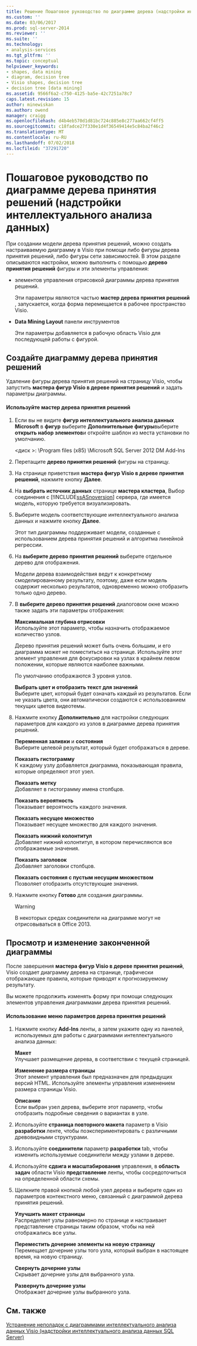 ```yaml
---
title: Решение Пошаговое руководство по диаграмме дерева (надстройки интеллектуального анализа данных) | Документация Майкрософт
ms.custom: ''
ms.date: 03/06/2017
ms.prod: sql-server-2014
ms.reviewer: ''
ms.suite: ''
ms.technology:
- analysis-services
ms.tgt_pltfrm: ''
ms.topic: conceptual
helpviewer_keywords:
- shapes, data mining
- diagram, decision tree
- Visio shapes, decision tree
- decision tree [data mining]
ms.assetid: 9566f6a2-c750-4125-ba5e-42c7251a78c7
caps.latest.revision: 15
author: minewiskan
ms.author: owend
manager: craigg
ms.openlocfilehash: d4b4eb570d1d81bc724c885e8c277aa662cf4ff5
ms.sourcegitcommit: c18fadce27f330e1d4f36549414e5c84ba2f46c2
ms.translationtype: MT
ms.contentlocale: ru-RU
ms.lasthandoff: 07/02/2018
ms.locfileid: "37291720"
---
```

# <a name="decision-tree-diagram-walkthrough--data-mining-add-ins"></a>Пошаговое руководство по диаграмме дерева принятия решений (надстройки интеллектуального анализа данных)
  При создании модели дерева принятия решений, можно создать настраиваемую диаграмму в Visio при помощи либо фигуры дерева принятия решений, либо фигуры сети зависимостей. В этом разделе описываются настройки, можно выполнить с помощью **дерево принятия решений** фигуры и эти элементы управления:  
  
-   элементов управления отрисовкой диаграммы дерева принятия решений.  
  
     Эти параметры являются частью **мастер дерева принятия решений** , запускается, когда форма перемещается в рабочее пространство Visio.  
  
-   **Data Mining Layout** панели инструментов  
  
     Эти параметры добавляется в рабочую область Visio для последующей работы с фигурой.  
  
## <a name="build-a-decision-tree-diagram"></a>Создайте диаграмму дерева принятия решений  
 Удаление фигуры дерева принятия решений на страницу Visio, чтобы запустить **мастера фигур Visio в дереве принятия решений** и задать параметры диаграммы.  
  
#### <a name="use-the-decision-tree-wizard"></a>Используйте мастер дерева принятия решений  
  
1.  Если вы не видите **фигур интеллектуального анализа данных Microsoft** в **фигур** выберите **Дополнительные фигуры**выберите **открыть набор элементов**и откройте шаблон из места установки по умолчанию.  
  
     \<диск >: \Program files (x85) \Microsoft SQL Server 2012 DM Add-Ins  
  
2.  Перетащите **дерево принятия решений** фигуры на страницу.  
  
3.  На странице приветствия **мастера фигур Visio в дереве принятия решений**, нажмите кнопку **Далее**.  
  
4.  На **выбрать источник данных** странице **мастера кластера**, Выбор соединения с [!INCLUDE[ssASnoversion](../includes/ssasnoversion-md.md)] сервера, где имеется модель, которую требуется визуализировать.  
  
5.  Выберите модель соответствующие интеллектуального анализа данных и нажмите кнопку **Далее**.  
  
     Этот тип диаграммы поддерживает модели, созданные с использованием дерева принятия решений и алгоритма линейной регрессии.  
  
6.  На **выберите дерево принятия решений** выберите отдельное дерево для отображения.  
  
     Модели дерева взаимодействия ведут к конкретному смоделированному результату, поэтому, даже если модель содержит несколько результатов, одновременно можно отобразить только одно дерево.  
  
7.  В **выберите дерево принятия решений** диалоговом окне можно также задать эти параметры отображения:  
  
     **Максимальная глубина отрисовки**  
     Используйте этот параметр, чтобы назначить отображаемое количество узлов.  
  
     Дерево принятия решений может быть очень большим, и его диаграмма может не поместиться на странице. Используйте этот элемент управления для фокусировки на узлах в крайнем левом положении, которые являются наиболее важными.  
  
     По умолчанию отображаются 3 уровня узлов.  
  
     **Выбрать цвет и отобразить текст для значений**  
     Выберите цвет, который будет означать каждый из результатов. Если не указать цвета, они автоматически создаются с использованием текущих цветов видеотемы.  
  
8.  Нажмите кнопку **Дополнительно** для настройки следующих параметров для каждого из узлов в диаграмме дерева принятия решений.  
  
     **Переменная заливки** и **состояния**  
     Выберите целевой результат, который будет отображаться в дереве.  
  
     **Показать гистограмму**  
     К каждому узлу добавляется диаграмма, показывающая правила, которые определяют этот узел.  
  
     **Показать метку**  
     Добавляет в гистограмму имена столбцов.  
  
     **Показать вероятность**  
     Показывает вероятность каждого значения.  
  
     **Показать несущее множество**  
     Показывает несущее множество для каждого значения.  
  
     **Показать нижний колонтитул**  
     Добавляет нижний колонтитул, в котором перечисляются все отображаемые значения.  
  
     **Показать заголовок**  
     Добавляет заголовки столбцов.  
  
     **Показать состояния с пустым несущим множеством**  
     Позволяет отобразить отсутствующие значения.  
  
9. Нажмите кнопку **Готово** для создания диаграммы.  
  
    > [!WARNING]  
    >  В некоторых средах соединители на диаграмме могут не отрисовываться в Office 2013.  
  
## <a name="explore-and-modify-the-finished-diagram"></a>Просмотр и изменение законченной диаграммы  
 После завершения **мастера фигур Visio в дереве принятия решений**, Visio создает диаграмму дерева на странице, графически отображающее правила, которые приводят к прогнозируемому результату.  
  
 Вы можете продолжить изменять форму при помощи следующих элементов управления диаграммами дерева принятия решений.  
  
#### <a name="using-the-decision-tree-option-menus"></a>Использование меню параметров дерева принятия решений  
  
1.  Нажмите кнопку **Add-Ins** ленты, а затем укажите одну из панелей, используемых для работы с диаграммами интеллектуального анализа данных:  
  
     **Макет**  
     Улучшает размещение дерева, в соответствии с текущей страницей.  
  
     **Изменение размера страницы**  
     Этот элемент управления был предназначен для предыдущих версий HTML. Используйте элементы управления изменением размера страницы Visio.  
  
     **Описание**  
     Если выбран узел дерева, выберите этот параметр, чтобы отобразить подробные сведения о вариантах в узле.  
  
2.  Используйте **страница повторного макета** параметр в Visio **разработки** ленте, чтобы поэкспериментировать с различными древовидными структурами.  
  
3.  Используйте **соединители** параметр **разработки** tab, чтобы изменить используемые соединители между узлами в дереве.  
  
4.  Используйте **сдвига и масштабирования** управления, в **область задач** области Visio **представление** ленты, чтобы сосредоточиться на определенной области схемы.  
  
5.  Щелкните правой кнопкой любой узел дерева и выберите один из параметров контекстного меню, связанный с диаграммой дерева принятия решений.  
  
     **Улучшить макет страницы**  
     Распределяет узлы равномерно по странице и настраивает представление страницы таким образом, чтобы на ней отображались все узлы.  
  
     **Переместить дочерние элементы на новую страницу**  
     Перемещает дочерние узлы того узла, который выбран в настоящее время, на новую страницу.  
  
     **Свернуть дочерние узлы**  
     Скрывает дочерние узлы для выбранного узла.  
  
     **Развернуть дочерние узлы**  
     Отображает дочерние узлы выбранного узла.  
  
## <a name="see-also"></a>См. также  
 [Устранение неполадок с диаграммами интеллектуального анализа данных Visio &#40;надстройки интеллектуального анализа данных SQL Server&#41;](troubleshooting-visio-data-mining-diagrams-sql-server-data-mining-add-ins.md)  
  
  
